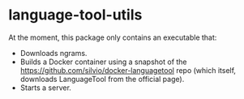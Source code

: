 # language-tool-utils

At the moment, this package only contains an executable that:

* Downloads ngrams.
* Builds a Docker container using a snapshot of the https://github.com/silvio/docker-languagetool repo (which itself, downloads LanguageTool from the official page).
* Starts a server.
